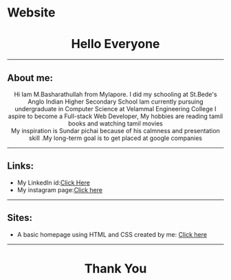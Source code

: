 # Website
<!DOCTYPE html>
<html lang="en">
<head>
    <meta charset="UTF-8">
    <meta http-equiv="X-UA-Compatible" content="IE=edge">
    <meta name="viewport" content="width=device-width, initial-scale=1.0">
    <title>My Website</title>
</head>
<body>
    <h1 style="text-align: center;">Hello Everyone</h1>
    <hr />
    <h2>About me:</h2>
    <p style="text-align: center;">Hi Iam M.Basharathullah from Mylapore.
        I did my schooling at St.Bede's Anglo Indian Higher Secondary School
        Iam currently pursuing undergraduate in Computer Science at Velammal Engineering College
        I aspire to become a Full-stack Web Developer, My hobbies are reading tamil books and watching tamil movies <br />
        My inspiration is Sundar pichai because of his calmness and presentation skill .My long-term goal is to get placed at google companies
    </p>
    <hr />
    <h2>Links:</h2>
    <ul>
        <li>My LinkedIn id:<a href="https://www.linkedin.com/in/m-basharathullah-424744257">Click Here</a></li>
        <li>My instagram  page:<a href="https://www.instagram.com/_.bashara_._?igshid=ZGUzMzM3NWJiOQ==">Click here</a></li>
    </ul>
    <hr />
    <h2>Sites:</h2>
    <ul>
        <li>A basic homepage using HTML and CSS created by me: <a href="https://github.com/Basha2120">Click here</a></li>
    </ul>
    <hr>
    <h1 style="text-align: center;">Thank You</h1>
</body>
</html>
